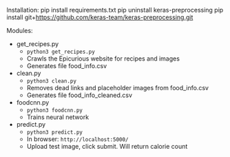 Installation:
  pip install requirements.txt
  pip uninstall keras-preprocessing
  pip install git+https://github.com/keras-team/keras-preprocessing.git


Modules:
- get_recipes.py
  - `python3 get_recipes.py`
  - Crawls the Epicurious website for recipes and images
  - Generates file food_info.csv
- clean.py
  - `python3 clean.py`
  - Removes dead links and placeholder images from food_info.csv
  - Generates file food_info_cleaned.csv
- foodcnn.py
  - `python3 foodcnn.py`
  - Trains neural network
- predict.py
  - `python3 predict.py`
  - In browser: `http://localhost:5000/`
  - Upload test image, click submit. Will return calorie count
